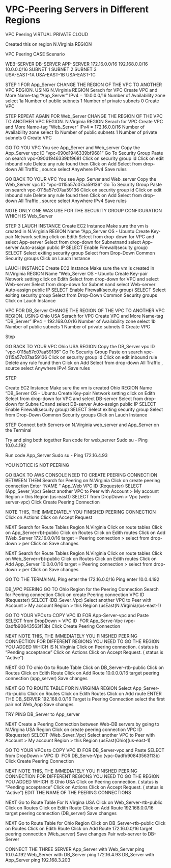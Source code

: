 # VPC-Peering Servers in Different Regions

VPC Peering
VIRTUAL PRIVATE CLOUD


Created this on region N.Virginia REGION

VPC Peering
CASE Scenario 

WEB-SERVER		    DB-SERVER			      APP-SERVER
172.16.0.0/16		 192.168.0.0/16		  10.0.0.0/16
SUBNET 1			      SUBNET 2			      SUBNET 3 				
USA-EAST-1A		    USA-EAST-1B		    USA-EAST-1C

STEP 1
FOR App_Server
CHANGE THE REGION OF THE VPC TO ANOTHER VPC REGION. USING N.Virginia REGION
Serach for VPC
Create VPC  and More
Name-tag “App_Server”
IPv4    = 10.0.0.0/16
Number of Availability zone select 1a
Number of public subnets 1
Number of private subnets 0
Create VPC


STEP
REPEAT AGAIN FOR Web_Server
CHANGE THE REGION OF THE VPC TO ANOTHER VPC REGION. N.Virginia REGION
Serach for VPC
Create VPC  and More
Name-tag “Web_Server”
IPv4    = 172.16.0.0/16
Number of Availability zone select 1b
Number of public subnets 1
Number of private subnets 0
Create VPC

GO TO YOU VPC
You see App_Server and Web_server
Copy the App_Server vpc  ID “vpc-090d1946339bf9681”
Go To Security Group
Paste on search vpc-090d1946339bf9681
Click on security group  id
Click on edit inbound rule
Delete any rule found then 
Click on Add
Select from drop-down All Traffic , source select Anywhere IPv4
Save rules


GO BACK TO YOUR VPC 
You see App_Server and Web_server
Copy the Web_Server vpc  ID “vpc-0115a57c07aa59136”
Go To Security Group
Paste on search vpc-0115a57c07aa59136
Click on security group  id
Click on edit inbound rule
Delete any rule found then 
Click on Add
Select from drop-down All Traffic , source select Anywhere IPv4
Save rules

NOTE ONLY ONE WAS USE FOR THE SECURITY GROUP CONFIGURATION WHICH IS Web_Server



STEP 3
LAUCH INSTANCE
Create EC2 Instance
Make sure the vm is created in N.Virginia REGION
Name “App_Server
OS - Ubuntu
Create Key-pair
Network setting click on Edith
Select from drop-down for VPC and select App-server
Select from drop-down for Subnetnand select App-server
Auto-assign public IP SELECT Enable
Firewall(secuity group) SELECT Select exiting security  group
Select from Drop-Down Common Security groups
Click on Lauch Instance


LAUCH INSTANCE
Create EC2 Instance
Make sure the vm is created in N.Virginia REGION
Name “Web_Server
OS - Ubuntu
Create Key-pair
Network setting click on Edith
Select from drop-down for VPC and select Web-server
Select from drop-down for Subnet nand select Web-server
Auto-assign public IP SELECT Enable
Firewall(secuity group) SELECT Select exiting security  group
Select from Drop-Down Common Security groups
Click on Lauch Instance


VPC FOR DB_Server
CHANGE THE REGION OF THE VPC TO ANOTHER VPC REGION. USING Ohio USA
Serach for VPC
Create VPC  and More
Name-tag “DB_Server”
IPv4    = 192.168.0.0/16
Number of Availability zone select 1b
Number of public subnets 1
Number of private subnets 0
Create VPC

Step

GO BACK TO YOUR VPC 
Ohio USA REGION
Copy the DB_Server vpc  ID “vpc-0115a57c07aa59136”
Go To Security Group
Paste on search vpc-0115a57c07aa59136
Click on security group  id
Click on edit inbound rule
Delete any rule found then 
Click on Add
Select from drop-down All Traffic , source select Anywhere IPv4
Save rules


STEP

Create EC2 Instance
Make sure the vm is created Ohio REGION
Name “DB_Server
OS - Ubuntu
Create Key-pair
Network setting click on Edith
Select from drop-down for VPC and select DB-server
Select from drop-down for Subne tCnand select DB-server
Auto-assign public IP SELECT Enable
Firewall(secuity group) SELECT Select exiting security  group
Select from Drop-Down Common Security groups
Click on Lauch Instance



STEP 
Connect both Servers on N.Virginia
web_server and App_Server on the Terminal 

Try and ping both together
Run code for web_server 
Sudo su -
Ping 10.0.4.192

Run code App_Server
Sudo su -
Ping 172.16.4.93

YOU NOTICE IS NOT PEERING

GO BACK TO AWS CONSOLE
NEED TO CREATE PEERING CONNECTION BETWEEN THEM
Search for Peering on N.Virginia
Click on create peering connection
Enter “NAME “    App_Web
VPC ID (Requester) SELECT (App_Sever_Vpc)
Select another VPC to Peer with
Account > My account 
Region > this Region (us-east1)
SELECT from DropDown > Vpc (web-server-vpc)
Click Create Peering Connection

NOTE THIS, THE  IMMEDIATELY YOU FINISHED PEERING CONNECTION 
Click on Actions
Click on Accept Request


NEXT
Search for Route Tables       Region N.Virginia 
Click on route tables
Click on App_Server-rbt-public
Click on Routes
Click on Edith routes
Click on Add 1Web_Server  172.16.0.0/16   target = Peering connection  > select from drop-down > per
Click on Save changes


NEXT 
Search for Route Tables       Region N.Virginia 
Click on route tables
Click on Web_Server-rbt-public
Click on Routes
Click on Edith routes
Click on Add App_Server  10.0.0.0/16   target = Peering connection  > select from drop-down > per
Click on Save changes



GO TO THE TERMAINAL 
Ping enter the 172.16.0.0/16
Ping enter 10.0.4.192


DB_VPC PEERING
GO TO Ohio Region for the Peering Connection
Search for Peering connection
Click on create Peering connection
VPC ID (Requester) SELECT (DB_Sever_Vpc)
Select another VPC to Peer with
Account > My account 
Region > this Region (usEast(N.Virginia)(us-east-1)

GO TO YOUR VPCs to COPY VPC ID FOR App-Server-vpc and Paste
SELECT from DropDown > VPC ID  FOR App_Serve-Vpc (vpc-0adfb90843563f13b)
Click Create Peering Connection

NEXT
NOTE THIS, THE  IMMEDIATELY YOU FINISHED PEERING CONNECTION FOR DIFFERENT REGIONS
YOU NEED TO GO THE REGION YOU ADDED WHICH IS N.Virginia
Click on Peering connection. ( status is “Pending acceptance”
Click on Actions
Click on Accept Request. ( status is “Active”)


NEXT
GO TO ohio 
Go to Route Table
Click on DB_Server-rtb-public
Click on Routes
Click on Edith Route
Click on Add Route 10.0.0.0/16    target peering connection  (app_server)
Save changes


NEXT
GO TO ROUTE TABLE FOR N.VIRGINIA REGION
Select App_Server-rtb-public
Click on Routes
Click on Edith Routes
Click on Add route ENTER THE DB_SERVER 192.168.0.0/16 Target is Peering Connection select the first pair not Web_App
Save changes
 
TRY PING DB_Server to App_server

NEXT 
Create a Peering Connection between  Web-DB servers by going to N.Virgina USA Region
Click on  create peering connection
VPC ID (Requester) SELECT (Web_Sever_Vpc)
Select another VPC to Peer with
Account > My account 
Region > this Region (usEast(Ohio)(us-east-1)

GO TO YOUR VPCs to COPY VPC ID FOR DB_Server-vpc and Paste
SELECT from DropDown > VPC ID  FOR DB_Serve-Vpc (vpc-0adfb90843563f13b)
Click Create Peering Connection

NEXT
NOTE THIS, THE  IMMEDIATELY YOU FINISHED PEERING CONNECTION FOR DIFFERENT REGIONS
YOU NEED TO GO THE REGION YOU ADDED WHICH IS Ohio USA
Click on Peering connection. ( status is “Pending acceptance”
Click on Actions
Click on Accept Request. ( status is “Active”)
EDIT THE NAME OF THE PEERING CONNECTIONS
 

NEXT
Go to Route Table For N.Virgina USA
Click on Web_Server-rtb-public
Click on Routes
Click on Edith Route
Click on Add Route 192.168.0.0/16    target peering connection  (DB_server)
Save changes


NEXT
Go to Route Table for Ohio Region
Click on DB_Server-rtb-public
Click on Routes
Click on Edith Route
Click on Add Route 172.16.0.0/16   target peering connection  (Web_server)
Save changes
Pair web-server to DB-Server


CONNECT THE THREE SERVER 
App_Server with Web_Server ping  10.0.4.192
Web_Server with DB_Server ping  172.16.4.93
DB_Server with App_Server ping  192.168.3.203 

